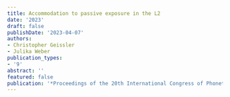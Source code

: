 ```yaml
---
title: Accommodation to passive exposure in the L2
date: '2023'
draft: false
publishDate: '2023-04-07'
authors:
- Christopher Geissler
- Julika Weber
publication_types:
- '9'
abstract: ''
featured: false
publication: '*Proceedings of the 20th International Congress of Phonetic Sciences*'
---
```


